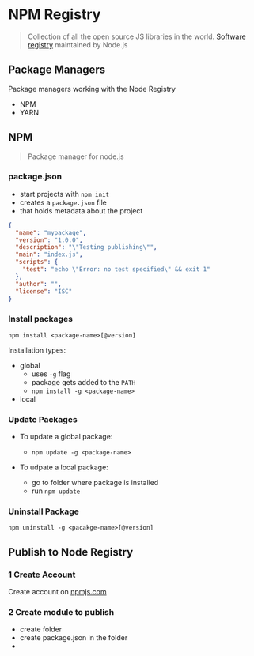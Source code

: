 # NPM Registry
> Collection of all the open source JS libraries in the world. [Software registry](https://www.npmjs.com/) maintained by Node.js


## Package Managers

Package managers working with the Node Registry
- NPM 
- YARN

## NPM
> Package manager for node.js

### package.json
- start projects with `npm init`
- creates a `package.json` file
- that holds metadata about the project

```json
{
  "name": "mypackage",
  "version": "1.0.0",
  "description": "\"Testing publishing\"",
  "main": "index.js",
  "scripts": {
    "test": "echo \"Error: no test specified\" && exit 1"
  },
  "author": "",
  "license": "ISC"
} 
```


### Install packages

`npm install <package-name>[@version]`

Installation types:
- global
    - uses `-g` flag
    - package gets added to the `PATH`
    - `npm install -g <package-name>`
- local


### Update Packages

- To update a global package:
    - `npm update -g <package-name>`

- To udpate a local package:
    - go to folder where package is installed
    - run `npm update`

### Uninstall Package

`npm uninstall -g <pacakge-name>[@version]`

## Publish to Node Registry

### 1 Create Account 
Create account on [npmjs.com](https://www.npmjs.com/)


### 2 Create module to publish

- create folder
- create package.json in the folder
- 
